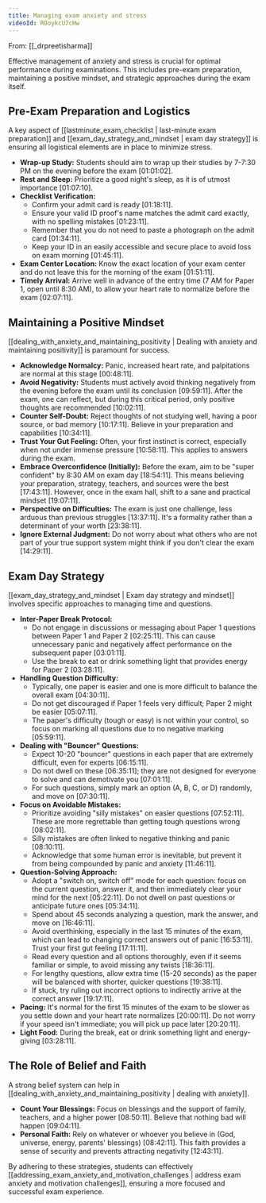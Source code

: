 ```yaml
---
title: Managing exam anxiety and stress
videoId: ROoykcU7cHw
---
```


From: [[_drpreetisharma]] <br/> 

Effective management of anxiety and stress is crucial for optimal performance during examinations. This includes pre-exam preparation, maintaining a positive mindset, and strategic approaches during the exam itself.

## Pre-Exam Preparation and Logistics

A key aspect of [[lastminute_exam_checklist | last-minute exam preparation]] and [[exam_day_strategy_and_mindset | exam day strategy]] is ensuring all logistical elements are in place to minimize stress.

*   **Wrap-up Study:** Students should aim to wrap up their studies by 7-7:30 PM on the evening before the exam <a class="yt-timestamp" data-t="01:01:02">[01:01:02]</a>.
*   **Rest and Sleep:** Prioritize a good night's sleep, as it is of utmost importance <a class="yt-timestamp" data-t="01:07:10">[01:07:10]</a>.
*   **Checklist Verification:**
    *   Confirm your admit card is ready <a class="yt-timestamp" data-t="01:18:11">[01:18:11]</a>.
    *   Ensure your valid ID proof's name matches the admit card exactly, with no spelling mistakes <a class="yt-timestamp" data-t="01:23:11">[01:23:11]</a>.
    *   Remember that you do not need to paste a photograph on the admit card <a class="yt-timestamp" data-t="01:34:11">[01:34:11]</a>.
    *   Keep your ID in an easily accessible and secure place to avoid loss on exam morning <a class="yt-timestamp" data-t="01:45:11">[01:45:11]</a>.
*   **Exam Center Location:** Know the exact location of your exam center and do not leave this for the morning of the exam <a class="yt-timestamp" data-t="01:51:11">[01:51:11]</a>.
*   **Timely Arrival:** Arrive well in advance of the entry time (7 AM for Paper 1, open until 8:30 AM), to allow your heart rate to normalize before the exam <a class="yt-timestamp" data-t="02:07:11">[02:07:11]</a>.

## Maintaining a Positive Mindset

[[dealing_with_anxiety_and_maintaining_positivity | Dealing with anxiety and maintaining positivity]] is paramount for success.

*   **Acknowledge Normalcy:** Panic, increased heart rate, and palpitations are normal at this stage <a class="yt-timestamp" data-t="00:48:11">[00:48:11]</a>.
*   **Avoid Negativity:** Students must actively avoid thinking negatively from the evening before the exam until its conclusion <a class="yt-timestamp" data-t="09:59:11">[09:59:11]</a>. After the exam, one can reflect, but during this critical period, only positive thoughts are recommended <a class="yt-timestamp" data-t="10:02:11">[10:02:11]</a>.
*   **Counter Self-Doubt:** Reject thoughts of not studying well, having a poor source, or bad memory <a class="yt-timestamp" data-t="10:17:11">[10:17:11]</a>. Believe in your preparation and capabilities <a class="yt-timestamp" data-t="10:34:11">[10:34:11]</a>.
*   **Trust Your Gut Feeling:** Often, your first instinct is correct, especially when not under immense pressure <a class="yt-timestamp" data-t="10:58:11">[10:58:11]</a>. This applies to answers during the exam.
*   **Embrace Overconfidence (Initially):** Before the exam, aim to be "super confident" by 8:30 AM on exam day <a class="yt-timestamp" data-t="18:54:11">[18:54:11]</a>. This means believing your preparation, strategy, teachers, and sources were the best <a class="yt-timestamp" data-t="17:43:11">[17:43:11]</a>. However, once in the exam hall, shift to a sane and practical mindset <a class="yt-timestamp" data-t="19:07:11">[19:07:11]</a>.
*   **Perspective on Difficulties:** The exam is just one challenge, less arduous than previous struggles <a class="yt-timestamp" data-t="13:37:11">[13:37:11]</a>. It's a formality rather than a determinant of your worth <a class="yt-timestamp" data-t="23:38:11">[23:38:11]</a>.
*   **Ignore External Judgment:** Do not worry about what others who are not part of your true support system might think if you don't clear the exam <a class="yt-timestamp" data-t="14:29:11">[14:29:11]</a>.

## Exam Day Strategy

[[exam_day_strategy_and_mindset | Exam day strategy and mindset]] involves specific approaches to managing time and questions.

*   **Inter-Paper Break Protocol:**
    *   Do not engage in discussions or messaging about Paper 1 questions between Paper 1 and Paper 2 <a class="yt-timestamp" data-t="02:25:11">[02:25:11]</a>. This can cause unnecessary panic and negatively affect performance on the subsequent paper <a class="yt-timestamp" data-t="03:01:11">[03:01:11]</a>.
    *   Use the break to eat or drink something light that provides energy for Paper 2 <a class="yt-timestamp" data-t="03:28:11">[03:28:11]</a>.
*   **Handling Question Difficulty:**
    *   Typically, one paper is easier and one is more difficult to balance the overall exam <a class="yt-timestamp" data-t="04:30:11">[04:30:11]</a>.
    *   Do not get discouraged if Paper 1 feels very difficult; Paper 2 might be easier <a class="yt-timestamp" data-t="05:07:11">[05:07:11]</a>.
    *   The paper's difficulty (tough or easy) is not within your control, so focus on marking all questions due to no negative marking <a class="yt-timestamp" data-t="05:59:11">[05:59:11]</a>.
*   **Dealing with "Bouncer" Questions:**
    *   Expect 10-20 "bouncer" questions in each paper that are extremely difficult, even for experts <a class="yt-timestamp" data-t="06:15:11">[06:15:11]</a>.
    *   Do not dwell on these <a class="yt-timestamp" data-t="06:35:11">[06:35:11]</a>; they are not designed for everyone to solve and can demotivate you <a class="yt-timestamp" data-t="07:01:11">[07:01:11]</a>.
    *   For such questions, simply mark an option (A, B, C, or D) randomly, and move on <a class="yt-timestamp" data-t="07:30:11">[07:30:11]</a>.
*   **Focus on Avoidable Mistakes:**
    *   Prioritize avoiding "silly mistakes" on easier questions <a class="yt-timestamp" data-t="07:52:11">[07:52:11]</a>. These are more regrettable than getting tough questions wrong <a class="yt-timestamp" data-t="08:02:11">[08:02:11]</a>.
    *   Silly mistakes are often linked to negative thinking and panic <a class="yt-timestamp" data-t="08:10:11">[08:10:11]</a>.
    *   Acknowledge that some human error is inevitable, but prevent it from being compounded by panic and anxiety <a class="yt-timestamp" data-t="11:46:11">[11:46:11]</a>.
*   **Question-Solving Approach:**
    *   Adopt a "switch on, switch off" mode for each question: focus on the current question, answer it, and then immediately clear your mind for the next <a class="yt-timestamp" data-t="05:22:11">[05:22:11]</a>. Do not dwell on past questions or anticipate future ones <a class="yt-timestamp" data-t="05:34:11">[05:34:11]</a>.
    *   Spend about 45 seconds analyzing a question, mark the answer, and move on <a class="yt-timestamp" data-t="16:46:11">[16:46:11]</a>.
    *   Avoid overthinking, especially in the last 15 minutes of the exam, which can lead to changing correct answers out of panic <a class="yt-timestamp" data-t="16:53:11">[16:53:11]</a>. Trust your first gut feeling <a class="yt-timestamp" data-t="17:11:11">[17:11:11]</a>.
    *   Read every question and all options thoroughly, even if it seems familiar or simple, to avoid missing any twists <a class="yt-timestamp" data-t="18:36:11">[18:36:11]</a>.
    *   For lengthy questions, allow extra time (15-20 seconds) as the paper will be balanced with shorter, quicker questions <a class="yt-timestamp" data-t="19:38:11">[19:38:11]</a>.
    *   If stuck, try ruling out incorrect options to indirectly arrive at the correct answer <a class="yt-timestamp" data-t="19:17:11">[19:17:11]</a>.
*   **Pacing:** It's normal for the first 15 minutes of the exam to be slower as you settle down and your heart rate normalizes <a class="yt-timestamp" data-t="20:00:11">[20:00:11]</a>. Do not worry if your speed isn't immediate; you will pick up pace later <a class="yt-timestamp" data-t="20:20:11">[20:20:11]</a>.
*   **Light Food:** During the break, eat or drink something light and energy-giving <a class="yt-timestamp" data-t="03:28:11">[03:28:11]</a>.

## The Role of Belief and Faith

A strong belief system can help in [[dealing_with_anxiety_and_maintaining_positivity | dealing with anxiety]].

*   **Count Your Blessings:** Focus on blessings and the support of family, teachers, and a higher power <a class="yt-timestamp" data-t="08:50:11">[08:50:11]</a>. Believe that nothing bad will happen <a class="yt-timestamp" data-t="09:04:11">[09:04:11]</a>.
*   **Personal Faith:** Rely on whatever or whoever you believe in (God, universe, energy, parents' blessings) <a class="yt-timestamp" data-t="08:42:11">[08:42:11]</a>. This faith provides a sense of security and prevents attracting negativity <a class="yt-timestamp" data-t="12:43:11">[12:43:11]</a>.

By adhering to these strategies, students can effectively [[addressing_exam_anxiety_and_motivation_challenges | address exam anxiety and motivation challenges]], ensuring a more focused and successful exam experience.